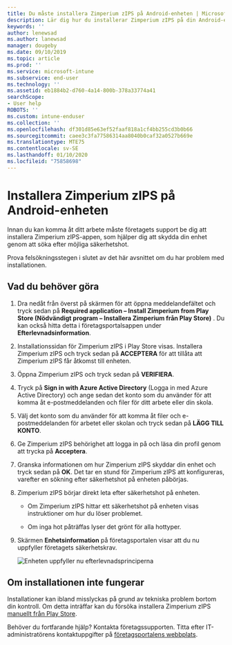 ```yaml
---
title: Du måste installera Zimperium zIPS på Android-enheten | Microsoft Docs
description: Lär dig hur du installerar Zimperium zIPS på din Android-enhet.
keywords: ''
author: lenewsad
ms.author: lanewsad
manager: dougeby
ms.date: 09/10/2019
ms.topic: article
ms.prod: ''
ms.service: microsoft-intune
ms.subservice: end-user
ms.technology: ''
ms.assetid: eb1884b2-d760-4a14-800b-378a33774a41
searchScope:
- User help
ROBOTS: ''
ms.custom: intune-enduser
ms.collection: ''
ms.openlocfilehash: df301d85e63ef52faaf818a1cf4bb255cd3b0b66
ms.sourcegitcommit: caee3c3fa77586314aa8040b0caf32a0527b669e
ms.translationtype: MTE75
ms.contentlocale: sv-SE
ms.lasthandoff: 01/10/2020
ms.locfileid: "75858698"
---
```

# <a name="install-zimperium-zips-on-your-android-device"></a>Installera Zimperium zIPS på Android-enheten

Innan du kan komma åt ditt arbete måste företagets support be dig att installera Zimperium zIPS-appen, som hjälper dig att skydda din enhet genom att söka efter möjliga säkerhetshot.

Prova felsökningsstegen i slutet av det här avsnittet om du har problem med installationen.

## <a name="what-you-need-to-do"></a>Vad du behöver göra

1. Dra nedåt från överst på skärmen för att öppna meddelandefältet och tryck sedan på **Required application – Install Zimperium from Play Store (Nödvändigt program – Installera Zimperium från Play Store)** . Du kan också hitta detta i företagsportalsappen under __Efterlevnadsinformation__.

2. Installationssidan för Zimperium zIPS i Play Store visas. Installera Zimperium zIPS och tryck sedan på **ACCEPTERA** för att tillåta att Zimperium zIPS får åtkomst till enheten.

3. Öppna Zimperium zIPS och tryck sedan på **VERIFIERA**.

4. Tryck på **Sign in with Azure Active Directory** (Logga in med Azure Active Directory) och ange sedan det konto som du använder för att komma åt e-postmeddelanden och filer för ditt arbete eller din skola.

5. Välj det konto som du använder för att komma åt filer och e-postmeddelanden för arbetet eller skolan och tryck sedan på **LÄGG TILL KONTO**.

6. Ge Zimperium zIPS behörighet att logga in på och läsa din profil genom att trycka på **Acceptera**.

7. Granska informationen om hur Zimperium zIPS skyddar din enhet och tryck sedan på **OK**. Det tar en stund för Zimperium zIPS att konfigureras, varefter en sökning efter säkerhetshot på enheten påbörjas.

8. Zimperium zIPS börjar direkt leta efter säkerhetshot på enheten.

   * Om Zimperium zIPS hittar ett säkerhetshot på enheten visas instruktioner om hur du löser problemet.

   * Om inga hot påträffas lyser det grönt för alla hottyper.

11. Skärmen **Enhetsinformation** på företagsportalen visar att du nu uppfyller företagets säkerhetskrav.

    ![Enheten uppfyller nu efterlevnadsprinciperna](./media/mtd-device-now-compliant-android.png)

## <a name="if-the-installation-doesnt-work"></a>Om installationen inte fungerar

Installationer kan ibland misslyckas på grund av tekniska problem bortom din kontroll. Om detta inträffar kan du försöka installera Zimperium zIPS [manuellt från Play Store](https://play.google.com/store/apps/details?id=com.zimperium.zips).

Behöver du fortfarande hjälp? Kontakta företagssupporten. Titta efter IT-administratörens kontaktuppgifter på [företagsportalens webbplats](https://go.microsoft.com/fwlink/?linkid=2010980).
